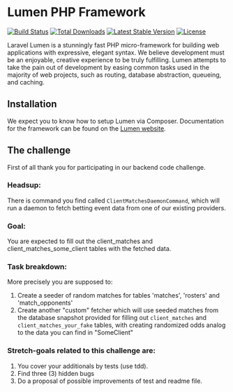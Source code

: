 # Lumen PHP Framework

[![Build Status](https://travis-ci.org/laravel/lumen-framework.svg)](https://travis-ci.org/laravel/lumen-framework)
[![Total Downloads](https://poser.pugx.org/laravel/lumen-framework/d/total.svg)](https://packagist.org/packages/laravel/lumen-framework)
[![Latest Stable Version](https://poser.pugx.org/laravel/lumen-framework/v/stable.svg)](https://packagist.org/packages/laravel/lumen-framework)
[![License](https://poser.pugx.org/laravel/lumen-framework/license.svg)](https://packagist.org/packages/laravel/lumen-framework)

Laravel Lumen is a stunningly fast PHP micro-framework for building web applications with expressive, elegant syntax. We believe development must be an enjoyable, creative experience to be truly fulfilling. Lumen attempts to take the pain out of development by easing common tasks used in the majority of web projects, such as routing, database abstraction, queueing, and caching.

## Installation

We expect you to know how to setup Lumen via Composer. Documentation for the framework can be found on the [Lumen website](https://lumen.laravel.com/docs).

## The challenge

First of all thank you for participating in our backend code challenge.

### Headsup:

There is command you find called `ClientMatchesDaemonCommand`, which will run a daemon to fetch betting event data from one of our existing providers.

### Goal:

You are expected to fill out the client_matches  and client_matches_some_client tables with the fetched data.

### Task breakdown:

More precisely you are supposed to:

1. Create a seeder of random matches for tables 'matches', 'rosters' and 'match_opponents'
2. Create another "custom" fetcher which will use seeded matches from the database snapshot provided for filling out `client_matches` and `client_matches_your_fake` tables, with creating randomized odds analog to the data you can find in "SomeClient"

### Stretch-goals related to this challenge are:

1. You cover your additionals by tests (use tdd).
2. Find three (3) hidden bugs
3. Do a proposal of possible improvements of test and readme file.

